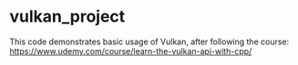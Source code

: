 # vulkan_project
This code demonstrates basic usage of Vulkan, after following the course: https://www.udemy.com/course/learn-the-vulkan-api-with-cpp/
